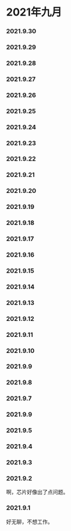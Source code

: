 # 2021年九月

### 2021.9.30
### 2021.9.29
### 2021.9.28
### 2021.9.27
### 2021.9.26
### 2021.9.25
### 2021.9.24
### 2021.9.23
### 2021.9.22
### 2021.9.21
### 2021.9.20
### 2021.9.19
### 2021.9.18
### 2021.9.17
### 2021.9.16
### 2021.9.15
### 2021.9.14
### 2021.9.13
### 2021.9.12
### 2021.9.11
### 2021.9.10
### 2021.9.9
### 2021.9.8
### 2021.9.7
### 2021.9.9
### 2021.9.5
### 2021.9.4
### 2021.9.3
### 2021.9.2
啊，芯片好像出了点问题。
### 2021.9.1
好无聊，不想工作。
